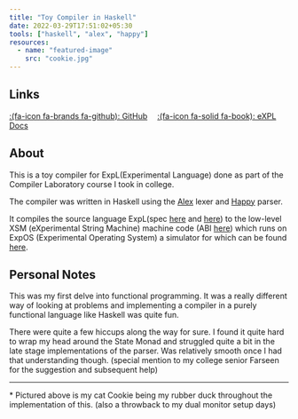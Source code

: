 ```yaml
---
title: "Toy Compiler in Haskell"
date: 2022-03-29T17:51:02+05:30
tools: ["haskell", "alex", "happy"]
resources:
  - name: "featured-image"
    src: "cookie.jpg"
---
```


## Links

[:(fa-icon fa-brands fa-github):&nbsp;GitHub](https://github.com/clifordjoshy/expl-compilerlab)&emsp;
[:(fa-icon fa-solid fa-book):&nbsp;eXPL Docs](https://silcnitc.github.io/)

## About

This is a toy compiler for ExpL(Experimental Language) done as part of the Compiler Laboratory course I took in college.

The compiler was written in Haskell using the [Alex](https://www.haskell.org/alex/) lexer and [Happy](https://www.haskell.org/happy/) parser.

It compiles the source language ExpL(spec [here](https://silcnitc.github.io/expl.html) and [here](https://silcnitc.github.io/oexpl-specification.html)) to the low-level XSM (eXperimental String Machine) machine code (ABI [here](https://silcnitc.github.io/abi.html)) which runs on ExpOS (Experimental Operating System) a simulator for which can be found [here](https://silcnitc.github.io/install.html#navxsm).

## Personal Notes

This was my first delve into functional programming. It was a really different way of looking at problems and implementing a compiler in a purely functional language like Haskell was quite fun.

There were quite a few hiccups along the way for sure. I found it quite hard to wrap my head around the State Monad and struggled quite a bit in the late stage implementations of the parser. Was relatively smooth once I had that understanding though. (special mention to my college senior Farseen for the suggestion and subsequent help)

---

\* Pictured above is my cat Cookie being my rubber duck throughout the implementation of this. (also a throwback to my dual monitor setup days)
